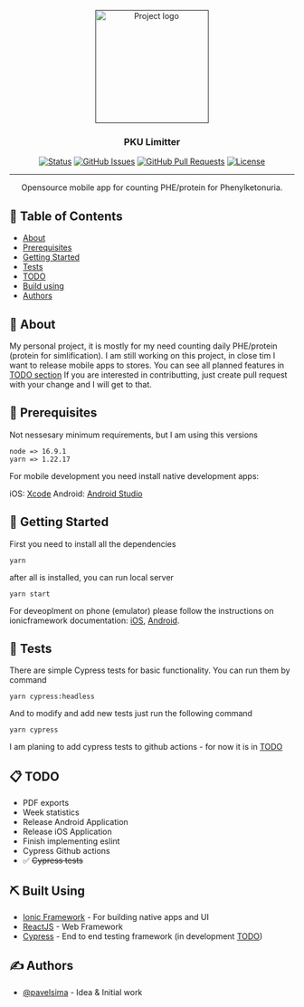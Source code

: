 <p align="center">
  <a href="" rel="noopener">
 <img width=200px height=200px src="https://i.imgur.com/6wj0hh6.jpg" alt="Project logo"></a>
</p>

<h3 align="center">PKU  Limitter</h3>

<div align="center">

[![Status](https://img.shields.io/badge/status-active-brightgreen)]()
[![GitHub Issues](https://img.shields.io/github/issues/pavelsima/pku-daily-limitter.svg)](https://github.com/pavelsima/pku-daily-limitter/issues)
[![GitHub Pull Requests](https://img.shields.io/github/issues-pr/pavelsima/pku-daily-limitter.svg)](https://github.com/pavelsima/pku-daily-limitter/pulls)
[![License](https://img.shields.io/badge/license-MIT-blue.svg)](/LICENSE)

</div>

---

<p align="center"> Opensource mobile app for counting PHE/protein for Phenylketonuria.
    <br>
</p>

## 📝 Table of Contents

- [About](#about)
- [Prerequisites](#prerequisites)
- [Getting Started](#getting_started)
- [Tests](#tests)
- [TODO](#todo)
- [Build using](#built_using)
- [Authors](#authors)

## 🧐 About <a name = "about"></a>

My personal project, it is mostly for my need counting daily PHE/protein (protein for simlification). I am still working on this project, in close tim I want to release mobile apps to stores. You can see all planned features in [TODO section](#todo)
If you are interested in contributting, just create pull request with your change and I will get to that.

## 🔎 Prerequisites <a name = "prerequisites"></a>

Not nessesary minimum requirements, but I am using this versions

```
node => 16.9.1
yarn => 1.22.17
```

For mobile development you need install native development apps:

iOS: [Xcode](https://developer.apple.com/xcode/)
Android: [Android Studio](https://developer.android.com/studio)

## 🏁 Getting Started <a name = "getting_started"></a>

First you need to install all the dependencies

```
yarn
```

after all is installed, you can run local server

```
yarn start
```

For deveoplment on phone (emulator) please follow the instructions on ionicframework documentation: [iOS](https://ionicframework.com/docs/developing/ios), [Android](https://ionicframework.com/docs/developing/android).

## 🔧 Tests <a name = "tests"></a>

There are simple Cypress tests for basic functionality.
You can run them by command
```
yarn cypress:headless
```
And to modify and add new tests just run the following command
```
yarn cypress
```
I am planing to add cypress tests to github actions - for now it is in [TODO](#todo)
## 📋 TODO <a name = "todo"></a>

- PDF exports
- Week statistics
- Release Android Application
- Release iOS Application
- Finish implementing eslint
- Cypress Github actions
- ✅ ~~Cypress tests~~


## ⛏️ Built Using <a name = "built_using"></a>

- [Ionic Framework](https://ionicframework.com/) - For building native apps and UI
- [ReactJS](https://reactjs.org/) - Web Framework
- [Cypress](https://www.cypress.io/) - End to end testing framework (in development [TODO](#todo))

## ✍️ Authors <a name = "authors"></a>

- [@pavelsima](https://github.com/pavelsima) - Idea & Initial work

